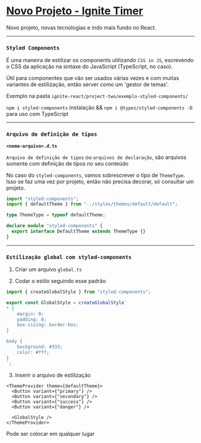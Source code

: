 # [Novo Projeto - Ignite Timer](<https://www.figma.com/file/LIa2RcZutdBPDBMn6atloj/Ignite-Timer-(Community)?node-id=0%3A1&t=P0PdJCHv7185TnNA-0>)

Novo projeto, novas tecnologias e indo mais fundo no React.

---

### `Styled Components`

É uma maneira de estilizar os components utilizando `CSS in JS`, escrevendo o CSS da aplicação na sintaxe do JavaScript (TypeScript, no caso).

Útil para componentes que vão ser usados várias vezes e com muitas variantes de estilização, então server como um 'gestor de temas'.

Exemplo na pasta `ignite-react/project-two/exemplo-styled-components/`

`npm i styled-components` instalação && `npm i @types/styled-components -D` para uso com TypeScript

---

### `Arquivo de definição de tipos`

**`<nome-arquivo>.d.ts`**

`Arquivo de definição de tipos` ou `arquivos de declaração`, são arquivos somente com definição de tipos no seu conteúdo

No caso do `styled-components`, vamos sobrescrever o tipo de `ThemeType`. Isso se faz uma vez por projeto, então não precisa decorar, só consultar um projeto.

```ts
import "styled-components";
import { defaultTheme } from "../styles/themes/default/default";

type ThemeType = typeof defaultTheme;

declare module "styled-components" {
  export interface DefaultTheme extends ThemeType {}
}
```

---

### `Estilização global com styled-components`

1. Criar um arquivo `global.ts`

2. Codar o estilo seguindo esse padrão

```ts
import { createGlobalStyle } from "styled-components";

export const GlobalStyle = createGlobalStyle`
* {
    margin: 0;
    padding: 0;
    box-sizing: border-box;
}

body {
    background: #333;
    color: #fff;
}
`;
```

3. Inserir o arquivo de estilização

```tsx
<ThemeProvider theme={defaultTheme}>
  <Button variant={"primary"} />
  <Button variant={"secondary"} />
  <Button variant={"success"} />
  <Button variant={"danger"} />

  <GlobalStyle />
</ThemeProvider>
```

Pode ser colocar em qualquer lugar
